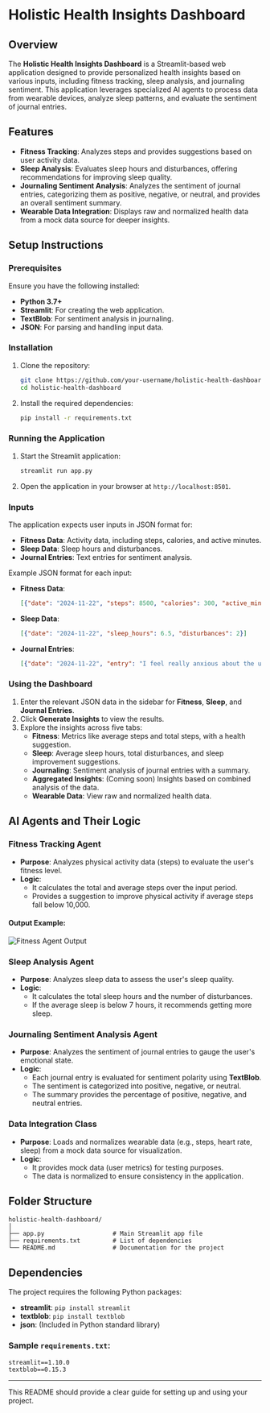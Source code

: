 # Holistic Health Insights Dashboard

## Overview
The **Holistic Health Insights Dashboard** is a Streamlit-based web application designed to provide personalized health insights based on various inputs, including fitness tracking, sleep analysis, and journaling sentiment. This application leverages specialized AI agents to process data from wearable devices, analyze sleep patterns, and evaluate the sentiment of journal entries.

## Features
- **Fitness Tracking**: Analyzes steps and provides suggestions based on user activity data.
- **Sleep Analysis**: Evaluates sleep hours and disturbances, offering recommendations for improving sleep quality.
- **Journaling Sentiment Analysis**: Analyzes the sentiment of journal entries, categorizing them as positive, negative, or neutral, and provides an overall sentiment summary.
- **Wearable Data Integration**: Displays raw and normalized health data from a mock data source for deeper insights.

## Setup Instructions

### Prerequisites
Ensure you have the following installed:
- **Python 3.7+**
- **Streamlit**: For creating the web application.
- **TextBlob**: For sentiment analysis in journaling.
- **JSON**: For parsing and handling input data.

### Installation
1. Clone the repository:
   ```bash
   git clone https://github.com/your-username/holistic-health-dashboard.git
   cd holistic-health-dashboard
   ```

2. Install the required dependencies:
   ```bash
   pip install -r requirements.txt
   ```

### Running the Application
1. Start the Streamlit application:
   ```bash
   streamlit run app.py
   ```
2. Open the application in your browser at `http://localhost:8501`.

### Inputs
The application expects user inputs in JSON format for:
- **Fitness Data**: Activity data, including steps, calories, and active minutes.
- **Sleep Data**: Sleep hours and disturbances.
- **Journal Entries**: Text entries for sentiment analysis.

Example JSON format for each input:
- **Fitness Data**:
   ```json
   [{"date": "2024-11-22", "steps": 8500, "calories": 300, "active_minutes": 45}]
   ```
- **Sleep Data**:
   ```json
   [{"date": "2024-11-22", "sleep_hours": 6.5, "disturbances": 2}]
   ```
- **Journal Entries**:
   ```json
   [{"date": "2024-11-22", "entry": "I feel really anxious about the upcoming presentation."}]
   ```

### Using the Dashboard
1. Enter the relevant JSON data in the sidebar for **Fitness**, **Sleep**, and **Journal Entries**.
2. Click **Generate Insights** to view the results.
3. Explore the insights across five tabs:
   - **Fitness**: Metrics like average steps and total steps, with a health suggestion.
   - **Sleep**: Average sleep hours, total disturbances, and sleep improvement suggestions.
   - **Journaling**: Sentiment analysis of journal entries with a summary.
   - **Aggregated Insights**: (Coming soon) Insights based on combined analysis of the data.
   - **Wearable Data**: View raw and normalized health data.

## AI Agents and Their Logic

### Fitness Tracking Agent
- **Purpose**: Analyzes physical activity data (steps) to evaluate the user's fitness level.
- **Logic**:
  - It calculates the total and average steps over the input period.
  - Provides a suggestion to improve physical activity if average steps fall below 10,000.
#### Output Example:
![Fitness Agent Output](images/fitness_output.png)

### Sleep Analysis Agent
- **Purpose**: Analyzes sleep data to assess the user's sleep quality.
- **Logic**:
  - It calculates the total sleep hours and the number of disturbances.
  - If the average sleep is below 7 hours, it recommends getting more sleep.

### Journaling Sentiment Analysis Agent
- **Purpose**: Analyzes the sentiment of journal entries to gauge the user's emotional state.
- **Logic**:
  - Each journal entry is evaluated for sentiment polarity using **TextBlob**.
  - The sentiment is categorized into positive, negative, or neutral.
  - The summary provides the percentage of positive, negative, and neutral entries.

### Data Integration Class
- **Purpose**: Loads and normalizes wearable data (e.g., steps, heart rate, sleep) from a mock data source for visualization.
- **Logic**:
  - It provides mock data (user metrics) for testing purposes.
  - The data is normalized to ensure consistency in the application.




## Folder Structure
```
holistic-health-dashboard/
│
├── app.py                   # Main Streamlit app file
├── requirements.txt         # List of dependencies
└── README.md                # Documentation for the project
```

## Dependencies
The project requires the following Python packages:
- **streamlit**: `pip install streamlit`
- **textblob**: `pip install textblob`
- **json**: (Included in Python standard library)

### Sample `requirements.txt`:
```
streamlit==1.10.0
textblob==0.15.3
```
---

This README should provide a clear guide for setting up and using your project.
